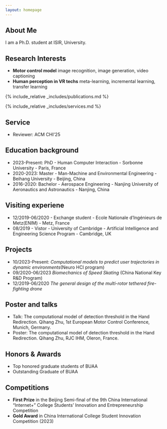 ```yaml
---
layout: homepage
---
```


## About Me

I am a Ph.D. student at ISIR, University.

## Research Interests

- **Motor control model** image recognition, image generation, video captioning
- **Human perception in VR techs** meta-learning, incremental learning, transfer learning

{% include_relative _includes/publications.md %}

{% include_relative _includes/services.md %}

## Service
-  Reviewer: ACM CHI'25 

## Education background
- 2023-Present: PhD - Human Computer Interaction - Sorbonne University - Paris, France
- 2020-2023: Master - Man-Machine and Environmental Engineering - Beihang University - Beijing, China
- 2016-2020: Bachelor - Aerospace Engineering - Nanjing University of Aeronautics and Astronautics - Nanjing, China

## Visiting experiene
- 12/2019-06/2020 - Exchange student - Ecole Nationale d’Ingénieurs de Metz(ENIM) - Metz, France
- 08/2019 - Vistor - University of Cambridge - Artificial Intelligence and Engineering Science Program - Cambridge, UK

## Projects
- 10/2023-Present: _Computational models to predict user trajectories in dynamic environments_(Neuro HCI program)
- 09/2020-06/2023  _Biomechanics of Speed Skating_ (China National Key R&D Program)
- 12/2019-06/2020 _The general design of the multi-rotor tethered fire-fighting drone_

## Poster and talks
-  Talk: The computational model of detection threshold in the Hand Redirection. Qihang Zhu, 1st European Motor Control Conference, Munich, Germany.
-  Poster: The computational model of detection threshold in the Hand Redirection. Qihang Zhu, RJC IHM, Oleron, France.

## Honors & Awards
-  Top honored graduate students of BUAA
-  Outstanding Graduate of BUAA

## Competitions
-  **First Prize** in the Beijing Semi-final of the 9th China International “Internet+” College Students’ Innovation and Entrepreneurship Competition
-  **Gold Award** in China International College Student Innovation Competition (2023)


